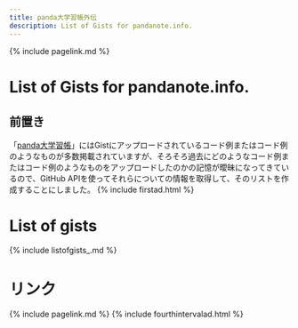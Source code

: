 ```yaml
---
title: panda大学習帳外伝
description: List of Gists for pandanote.info.
---
```

{% include pagelink.md %}

# List of Gists for pandanote.info.
## 前置き
「[panda大学習帳](https://pandanote.info/)」にはGistにアップロードされているコード例またはコード例のようなものが多数掲載されていますが、そろそろ過去にどのようなコード例またはコード例のようなものをアップロードしたのかの記憶が曖昧になってきているので、GitHub APIを使ってそれらについての情報を取得して、そのリストを作成することにしました。
{% include firstad.html %}

# List of gists
{% include listofgists_.md %}
# リンク
{% include pagelink.md %}
{% include fourthintervalad.html %}
